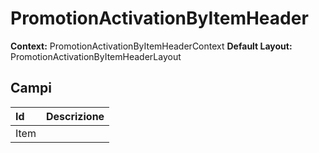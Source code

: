 # PromotionActivationByItemHeader

**Context:** PromotionActivationByItemHeaderContext
**Default Layout:** PromotionActivationByItemHeaderLayout



## Campi

| Id | Descrizione | 
| :--- | :--- | 
| Item |  | 

